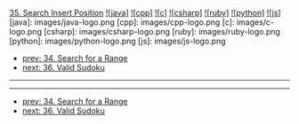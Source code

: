 [35. Search Insert Position](https://leetcode.com/problems/search-insert-position/)
[![java]](https://github.com/leetcode-study-group/leetcode-java-solutions/blob/master/035-search-insert-position.md)
[![cpp]](https://github.com/leetcode-study-group/leetcode-cpp-solutions/blob/master/035-search-insert-position.md)
[![c]](https://github.com/leetcode-study-group/leetcode-c-solutions/blob/master/035-search-insert-position.md)
[![csharp]](https://github.com/leetcode-study-group/leetcode-csharp-solutions/blob/master/035-search-insert-position.md)
[![ruby]](https://github.com/leetcode-study-group/leetcode-ruby-solutions/blob/master/035-search-insert-position.md)
[![python]](https://github.com/leetcode-study-group/leetcode-python-solutions/blob/master/035-search-insert-position.md)
[![js]](https://github.com/leetcode-study-group/leetcode-js-solutions/blob/master/035-search-insert-position.md)
[java]: images/java-logo.png
[cpp]: images/cpp-logo.png
[c]: images/c-logo.png
[csharp]: images/csharp-logo.png
[ruby]: images/ruby-logo.png
[python]: images/python-logo.png
[js]: images/js-logo.png

- [prev: 34. Search for a Range](034-search-for-a-range.md)
- [next: 36. Valid Sudoku](036-valid-sudoku.md)

---


---

- [prev: 34. Search for a Range](034-search-for-a-range.md)
- [next: 36. Valid Sudoku](036-valid-sudoku.md)

